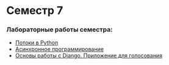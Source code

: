 # Семестр 7


### Лабораторные работы семестра:
- [Потоки в Python](lab2_threads)
- [Асинхронное программирование](lab3-asyncio)
- [Основы работы с Django. Приложение для голосования](lab4-django)